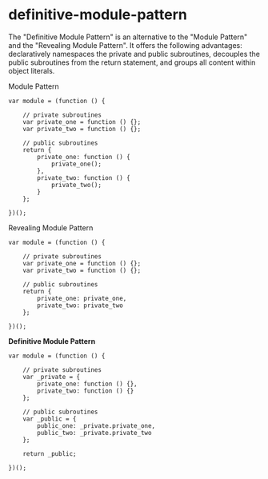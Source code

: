 definitive-module-pattern
==========================

The "Definitive Module Pattern" is an alternative to the "Module Pattern" and the "Revealing Module Pattern". It offers the following advantages: declaratively namespaces the private and public subroutines, decouples the public subroutines from the return statement, and groups all content within object literals.

Module Pattern

    var module = (function () {

        // private subroutines
        var private_one = function () {};
        var private_two = function () {};

        // public subroutines
        return {
            private_one: function () {
                private_one();
            },
            private_two: function () {
                private_two();
            }
        };

    })();

Revealing Module Pattern

    var module = (function () {

        // private subroutines
        var private_one = function () {};
        var private_two = function () {};

        // public subroutines
        return {
            private_one: private_one,
            private_two: private_two
        };

    })();

**Definitive Module Pattern**

    var module = (function () {

        // private subroutines
        var _private = {
            private_one: function () {},
            private_two: function () {}
        };

        // public subroutines
        var _public = {
            public_one: _private.private_one,
            public_two: _private.private_two
        };

        return _public;

    })();

